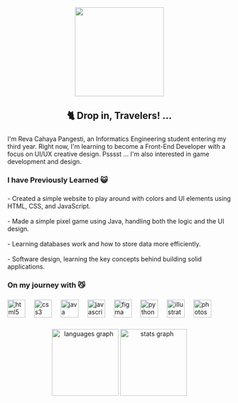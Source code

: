 <div align="center">
  <img height="200" src="https://media.giphy.com/media/v1.Y2lkPTc5MGI3NjExYnUwNjJmNzZ1NXdkbzZ0ZnRwNWJzY3IxOWtjdWxjaG43ZHE3dnYxNyZlcD12MV9naWZzX3NlYXJjaCZjdD1n/kZzeRN1srSziS4zZhB/giphy.gif"  />
</div>

###

<h2 align="center">🐈 Drop in, Travelers! ...</h2>

###

<p align="left">I'm Reva Cahaya Pangesti, an Informatics Engineering student entering my third year. Right now, I'm learning to become a Front-End Developer with a focus on UI/UX creative design. Psssst ... I'm also interested in game development and design.</p>

###

<h3 align="left">I have Previously Learned 😺</h3>

###

<p align="left">- Created a simple website to play around with colors and UI elements using HTML, CSS, and JavaScript. <br><br>- Made a simple pixel game using Java, handling both the logic and the UI design.<br><br>- Learning databases work and how to store data more efficiently. <br><br>- Software design, learning the key concepts behind building solid applications.</p>

###

<h3 align="left">On my journey with 😼</h3>

###

<div align="left">
  <img src="https://cdn.jsdelivr.net/gh/devicons/devicon/icons/html5/html5-original.svg" height="40" alt="html5 logo"  />
  <img width="12" />
  <img src="https://cdn.jsdelivr.net/gh/devicons/devicon/icons/css3/css3-original.svg" height="40" alt="css3 logo"  />
  <img width="12" />
  <img src="https://cdn.jsdelivr.net/gh/devicons/devicon/icons/java/java-original.svg" height="40" alt="java logo"  />
  <img width="12" />
  <img src="https://cdn.jsdelivr.net/gh/devicons/devicon/icons/javascript/javascript-original.svg" height="40" alt="javascript logo"  />
  <img width="12" />
  <img src="https://cdn.jsdelivr.net/gh/devicons/devicon/icons/figma/figma-original.svg" height="40" alt="figma logo"  />
  <img width="12" />
  <img src="https://cdn.jsdelivr.net/gh/devicons/devicon/icons/python/python-original.svg" height="40" alt="python logo"  />
  <img width="12" />
  <img src="https://cdn.jsdelivr.net/gh/devicons/devicon/icons/illustrator/illustrator-plain.svg" height="40" alt="illustrator logo"  />
  <img width="12" />
  <img src="https://cdn.jsdelivr.net/gh/devicons/devicon/icons/photoshop/photoshop-plain.svg" height="40" alt="photoshop logo"  />
</div>

###

<div align="center">
  <img src="https://github-readme-stats.vercel.app/api/top-langs?username=thinkerhour&locale=en&hide_title=false&layout=compact&card_width=320&langs_count=5&theme=great-gatsby&hide_border=false&order=2" height="150" alt="languages graph"  />
  <img src="https://github-readme-stats.vercel.app/api?username=thinkerhour&hide_title=false&hide_rank=false&show_icons=true&include_all_commits=true&count_private=true&disable_animations=false&theme=great-gatsby&locale=en&hide_border=false&order=1" height="150" alt="stats graph"  />
</div>

###